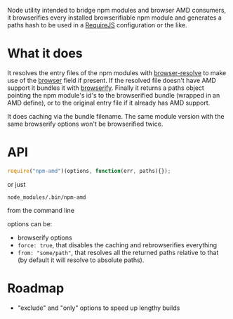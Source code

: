 Node utility intended to bridge npm modules and browser AMD consumers, it browserifies every installed browserifiable npm module and generates a paths hash to be used in a [RequireJS](http://requirejs.org/) configuration or the like.

# What it does

It resolves the entry files of the npm modules with [browser-resolve](https://github.com/shtylman/node-browser-resolve) to make use of the [browser](https://gist.github.com/shtylman/4339901) field if present. If the resolved file doesn't have AMD support it bundles it with [browserify](https://github.com/substack/node-browserify).
Finally it returns a paths object pointing the npm module's id's to the browserified bundle (wrapped in an AMD define), or to the original entry file if it already has AMD support.

It does caching via the bundle filename. The same module version with the same browserify options won't be browserified twice.

# API

```javascript
require("npm-amd")(options, function(err, paths){});
```

or just

```
node_modules/.bin/npm-amd
```

from the command line

options can be:
- browserify options
- `force: true`, that disables the caching and rebrowserifies everything
- `from: "some/path"`, that resolves all the returned paths relative to that (by default it will resolve to absolute paths).



# Roadmap

- "exclude" and "only" options to speed up lengthy builds
